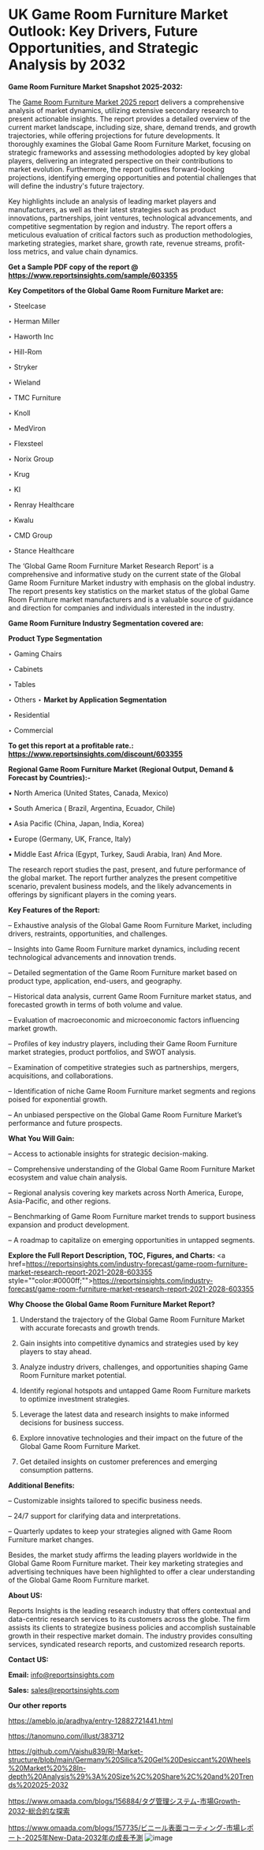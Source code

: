 # UK Game Room Furniture Market Outlook: Key Drivers, Future Opportunities, and Strategic Analysis by 2032

<strong>Game Room Furniture Market Snapshot 2025-2032:</strong>

The <a href=https://www.reportsinsights.com/sample/603355>Game Room Furniture Market 2025 report</a> delivers a comprehensive analysis of market dynamics, utilizing extensive secondary research to present actionable insights. The report provides a detailed overview of the current market landscape, including size, share, demand trends, and growth trajectories, while offering projections for future developments. It thoroughly examines the Global Game Room Furniture Market, focusing on strategic frameworks and assessing methodologies adopted by key global players, delivering an integrated perspective on their contributions to market evolution. Furthermore, the report outlines forward-looking projections, identifying emerging opportunities and potential challenges that will define the industry's future trajectory.

Key highlights include an analysis of leading market players and manufacturers, as well as their latest strategies such as product innovations, partnerships, joint ventures, technological advancements, and competitive segmentation by region and industry. The report offers a meticulous evaluation of critical factors such as production methodologies, marketing strategies, market share, growth rate, revenue streams, profit-loss metrics, and value chain dynamics.

<strong>Get a Sample PDF copy of the report @ <a href=https://www.reportsinsights.com/sample/603355 style=color:#0000ff;>https://www.reportsinsights.com/sample/603355</a></strong>

<strong>Key Competitors of the Global Game Room Furniture Market are:</strong>

‣ Steelcase

‣ Herman Miller

‣ Haworth Inc

‣ Hill-Rom

‣ Stryker

‣ Wieland

‣ TMC Furniture

‣ Knoll

‣ MedViron

‣ Flexsteel

‣ Norix Group

‣ Krug

‣ KI

‣ Renray Healthcare

‣ Kwalu

‣ CMD Group

‣ Stance Healthcare

The ‘Global Game Room Furniture Market Research Report’ is a comprehensive and informative study on the current state of the Global Game Room Furniture Market industry with emphasis on the global industry. The report presents key statistics on the market status of the global Game Room Furniture market manufacturers and is a valuable source of guidance and direction for companies and individuals interested in the industry.

<strong>Game Room Furniture Industry Segmentation covered are:</strong>

<strong>Product Type Segmentation</strong>

‣ Gaming Chairs

‣ Cabinets

‣ Tables

‣ Others
‣ 
<strong>Market by Application Segmentation</strong>

‣ Residential

‣ Commercial

<strong>To get this report at a profitable rate.: <a href=https://www.reportsinsights.com/discount/603355 style=color:#0000ff;>https://www.reportsinsights.com/discount/603355</a></strong>

<strong>Regional Game Room Furniture Market (Regional Output, Demand &amp; Forecast by Countries):-</strong>

• North America (United States, Canada, Mexico)

• South America ( Brazil, Argentina, Ecuador, Chile)

• Asia Pacific (China, Japan, India, Korea)

• Europe (Germany, UK, France, Italy)

• Middle East Africa (Egypt, Turkey, Saudi Arabia, Iran) And More.

The research report studies the past, present, and future performance of the global market. The report further analyzes the present competitive scenario, prevalent business models, and the likely advancements in offerings by significant players in the coming years.

<strong>Key Features of the Report:</strong>

– Exhaustive analysis of the Global Game Room Furniture Market, including drivers, restraints, opportunities, and challenges.

– Insights into Game Room Furniture market dynamics, including recent technological advancements and innovation trends.

– Detailed segmentation of the Game Room Furniture market based on product type, application, end-users, and geography.

– Historical data analysis, current Game Room Furniture market status, and forecasted growth in terms of both volume and value.

– Evaluation of macroeconomic and microeconomic factors influencing market growth.

– Profiles of key industry players, including their Game Room Furniture market strategies, product portfolios, and SWOT analysis.

– Examination of competitive strategies such as partnerships, mergers, acquisitions, and collaborations.

– Identification of niche Game Room Furniture market segments and regions poised for exponential growth.

– An unbiased perspective on the Global Game Room Furniture Market’s performance and future prospects.

<strong>What You Will Gain:</strong>

– Access to actionable insights for strategic decision-making.

– Comprehensive understanding of the Global Game Room Furniture Market ecosystem and value chain analysis.

– Regional analysis covering key markets across North America, Europe, Asia-Pacific, and other regions.

– Benchmarking of Game Room Furniture market trends to support business expansion and product development.

– A roadmap to capitalize on emerging opportunities in untapped segments.

<strong>Explore the Full Report Description, TOC, Figures, and Charts:</strong>
<a href=https://reportsinsights.com/industry-forecast/game-room-furniture-market-research-report-2021-2028-603355 style=""color:#0000ff;"">https://reportsinsights.com/industry-forecast/game-room-furniture-market-research-report-2021-2028-603355</a>

<strong>Why Choose the Global Game Room Furniture Market Report?</strong>

1. Understand the trajectory of the Global Game Room Furniture Market with accurate forecasts and growth trends.

2. Gain insights into competitive dynamics and strategies used by key players to stay ahead.

3. Analyze industry drivers, challenges, and opportunities shaping Game Room Furniture market potential.

4. Identify regional hotspots and untapped Game Room Furniture markets to optimize investment strategies.

5. Leverage the latest data and research insights to make informed decisions for business success.

6. Explore innovative technologies and their impact on the future of the Global Game Room Furniture Market.

7. Get detailed insights on customer preferences and emerging consumption patterns.

<strong>Additional Benefits:</strong>

– Customizable insights tailored to specific business needs.

– 24/7 support for clarifying data and interpretations.

– Quarterly updates to keep your strategies aligned with Game Room Furniture market changes.

Besides, the market study affirms the leading players worldwide in the Global Game Room Furniture market. Their key marketing strategies and advertising techniques have been highlighted to offer a clear understanding of the Global Game Room Furniture market.

<strong><strong>About US</strong>:</strong>

Reports Insights is the leading research industry that offers contextual and data-centric research services to its customers across the globe. The firm assists its clients to strategize business policies and accomplish sustainable growth in their respective market domain. The industry provides consulting services, syndicated research reports, and customized research reports.

<strong>Contact US:</strong>

<p class=><b>Email:</b> <a href=mailto:info@reportsinsights.com>info@reportsinsights.com</a></p>
<p class=><b>Sales:</b> <a href=mailto:sales@reportsinsights.com>sales@reportsinsights.com</a></p>

<strong>Our other reports</strong>

<a href=https://ameblo.jp/aradhya/entry-12882721441.html>https://ameblo.jp/aradhya/entry-12882721441.html</a>

<a href=https://tanomuno.com/illust/383712>https://tanomuno.com/illust/383712</a>

<a href=https://github.com/Vaishu839/RI-Market-structure/blob/main/Germany%20Silica%20Gel%20Desiccant%20Wheels%20Market%20%28In-depth%20Analysis%29%3A%20Size%2C%20Share%2C%20and%20Trends%202025-2032>https://github.com/Vaishu839/RI-Market-structure/blob/main/Germany%20Silica%20Gel%20Desiccant%20Wheels%20Market%20%28In-depth%20Analysis%29%3A%20Size%2C%20Share%2C%20and%20Trends%202025-2032</a>

<a href=https://www.omaada.com/blogs/156884/タグ管理システム-市場Growth-2032-総合的な探索>https://www.omaada.com/blogs/156884/タグ管理システム-市場Growth-2032-総合的な探索</a>

<a href=https://www.omaada.com/blogs/157735/ビニール表面コーティング-市場レポート-2025年New-Data-2032年の成長予測>https://www.omaada.com/blogs/157735/ビニール表面コーティング-市場レポート-2025年New-Data-2032年の成長予測</a>
![image](https://github.com/user-attachments/assets/dccddc4e-5163-4a0c-9455-2bb8199902fe)
